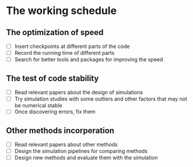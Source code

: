# The working schedule

## The optimization of speed

- [ ] Insert checkpoints at different parts of the code
- [ ] Record the running time of different parts
- [ ] Search for better tools and packages for improving the speed

## The test of code stability

- [ ] Read relevant papers about the design of simulations
- [ ] Try simulation studies with some outliers and other factors that may not be numerical stable
- [ ] Once discovering errors, fix them

## Other methods incorperation

- [ ] Read relevant papers about other methods
- [ ] Design the simulation pipelines for comparing methods
- [ ] Design new methods and evaluate them with the simulation
